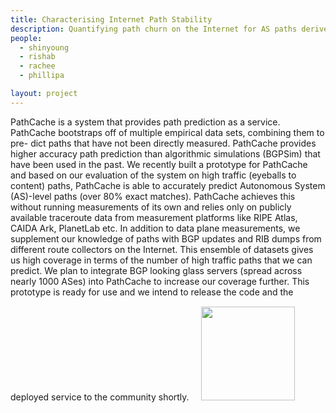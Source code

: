 ```yaml
---
title: Characterising Internet Path Stability
description: Quantifying path churn on the Internet for AS paths derived from control plane and data plane. Employing this churn to localise network events such as censorship and packet loss.
people:
  - shinyoung
  - rishab
  - rachee
  - phillipa

layout: project
---
```

PathCache is a system that provides path prediction as a service. PathCache bootstraps off of multiple empirical data sets, combining them to pre- dict paths that have not been directly measured. PathCache provides higher accuracy path prediction than algorithmic simulations (BGPSim) that have been used in the past. We recently built a prototype for PathCache and based on our evaluation of the system on high traffic (eyeballs to content) paths, PathCache is able to accurately predict Autonomous System (AS)-level paths (over 80% exact matches). PathCache achieves this without running measurements of its own and relies only on publicly available traceroute data from measurement platforms like RIPE Atlas, CAIDA Ark, PlanetLab etc. In addition to data plane measurements, we supplement our knowledge of paths with BGP updates and RIB dumps from different route collectors on the Internet. This ensemble of datasets gives us high coverage in terms of the number of high traffic paths that we can predict. We plan to integrate BGP looking glass servers (spread across nearly 1000 ASes) into PathCache to increase our coverage further. This prototype is ready for use and we intend to release the code and the deployed service to the community shortly.
<img src="{{site.base}}/img/pathcache.png" class="pull-right" style="width:150px;margin:15px"/>
